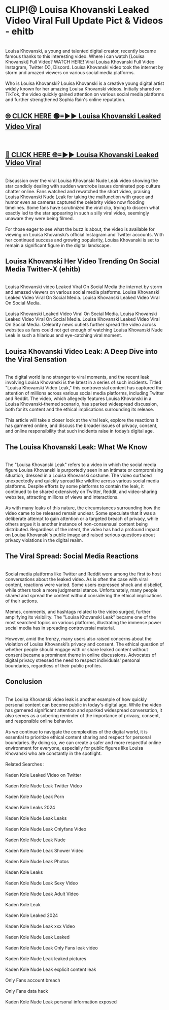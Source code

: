 # CLIP!@ Louisa Khovanski Leaked Video Viral Full Update Pict & Videos - ehitb
<br>
Louisa Khovanski, a young and talented digital creator, recently became famous thanks to this interesting video. Where i can watch [Louisa Khovanski] Full Video? WATCH HERE! Viral Louisa Khovanski Full Video Instagram, Twitter (X), Discord. Louisa Khovanski video took the internet by storm and amazed viewers on various social media platforms.
<br><br>
Who is Louisa Khovanski? Louisa Khovanski is a creative young digital artist widely known for her amazing Louisa Khovanski videos. Initially shared on TikTok, the video quickly gained attention on various social media platforms and further strengthened Sophia Rain's online reputation.
<br>
<h2><a href="https://bestclip.site?title=Louisa_Khovanski">🌐 CLICK HERE 🟢=►► Louisa Khovanski Leaked Video Viral</a></h2>
<br>
<h2><a href="https://bestclip.site?title=Louisa_Khovanski">🔴 CLICK HERE 🌐=►► Louisa Khovanski Leaked Video Viral</a></h2>
<br>
Discussion over the viral Louisa Khovanski Nude Leak video showing the star candidly dealing with sudden wardrobe issues dominated pop culture chatter online. Fans watched and rewatched the short video, praising Louisa Khovanski Nude Leak for taking the malfunction with grace and humor even as cameras captured the celebrity video now flooding timelines. Some fans have scrutinized the viral clip, trying to discern what exactly led to the star appearing in such a silly viral video, seemingly unaware they were being filmed.
<br><br>
For those eager to see what the buzz is about, the video is available for viewing on Louisa Khovanski’s official Instagram and Twitter accounts. With her continued success and growing popularity, Louisa Khovanski is set to remain a significant figure in the digital landscape.
<br>
<h2>Louisa Khovanski Her Video Trending On Social Media Twitter-X (ehitb)</h2>
<br>
Louisa Khovanski video Leaked Viral On Social Media the internet by storm and amazed viewers on various social media platforms. Louisa Khovanski Leaked Video Viral On Social Media. Louisa Khovanski Leaked Video Viral On Social Media.
<br><br>
Louisa Khovanski Leaked Video Viral On Social Media. Louisa Khovanski Leaked Video Viral On Social Media. Louisa Khovanski Leaked Video Viral On Social Media. Celebrity news outlets further spread the video across websites as fans could not get enough of watching Louisa Khovanski Nude Leak in such a hilarious and eye-catching viral moment.
<br>
<h2>Louisa Khovanski Video Leak: A Deep Dive into the Viral Sensation</h2>
<br>
The digital world is no stranger to viral moments, and the recent leak involving Louisa Khovanski is the latest in a series of such incidents. Titled "Louisa Khovanski Video Leak," this controversial content has captured the attention of millions across various social media platforms, including Twitter and Reddit. The video, which allegedly features Louisa Khovanski in a Louisa Khovanski-themed scenario, has sparked widespread discussion, both for its content and the ethical implications surrounding its release.
<br><br>
This article will take a closer look at the viral leak, explore the reactions it has garnered online, and discuss the broader issues of privacy, consent, and online responsibility that such incidents raise in today’s digital age.
<br>
<h2>The Louisa Khovanski Leak: What We Know</h2>
<br>
The "Louisa Khovanski Leak" refers to a video in which the social media figure Louisa Khovanski is purportedly seen in an intimate or compromising situation, dressed in a Louisa Khovanski costume. The video surfaced unexpectedly and quickly spread like wildfire across various social media platforms. Despite efforts by some platforms to contain the leak, it continued to be shared extensively on Twitter, Reddit, and video-sharing websites, attracting millions of views and interactions.
<br><br>
As with many leaks of this nature, the circumstances surrounding how the video came to be released remain unclear. Some speculate that it was a deliberate attempt to gain attention or a targeted breach of privacy, while others argue it is another instance of non-consensual content being distributed. Regardless of the intent, the video has had a profound impact on Louisa Khovanski's public image and raised serious questions about privacy violations in the digital realm.
<br>
<h2>The Viral Spread: Social Media Reactions</h2>
<br>
Social media platforms like Twitter and Reddit were among the first to host conversations about the leaked video. As is often the case with viral content, reactions were varied. Some users expressed shock and disbelief, while others took a more judgmental stance. Unfortunately, many people shared and spread the content without considering the ethical implications of their actions.
<br><br>
Memes, comments, and hashtags related to the video surged, further amplifying its visibility. The "Louisa Khovanski Leak" became one of the most searched topics on various platforms, illustrating the immense power social media has in spreading controversial material.
<br><br>
However, amid the frenzy, many users also raised concerns about the violation of Louisa Khovanski’s privacy and consent. The ethical question of whether people should engage with or share leaked content without consent became a prominent theme in online discussions. Advocates of digital privacy stressed the need to respect individuals' personal boundaries, regardless of their public profiles.
<br>
<h2>Conclusion</h2>
<br>
The Louisa Khovanski video leak is another example of how quickly personal content can become public in today's digital age. While the video has garnered significant attention and sparked widespread conversation, it also serves as a sobering reminder of the importance of privacy, consent, and responsible online behavior.
<br><br>
As we continue to navigate the complexities of the digital world, it is essential to prioritize ethical content sharing and respect for personal boundaries. By doing so, we can create a safer and more respectful online environment for everyone, especially for public figures like Louisa Khovanski who are constantly in the spotlight.
<br><br>
Related Searches :
<br><br>
Kaden Kole Leaked Video on Twitter
<br><br>
Kaden Kole Nude Leak Twitter Video
<br><br>
Kaden Kole Nude Leak Porn
<br><br>
Kaden Kole Leaks 2024
<br><br>
Kaden Kole Nude Leak Leaks
<br><br>
Kaden Kole Nude Leak Onlyfans Video
<br><br>
Kaden Kole Nude Leak Nude
<br><br>
Kaden Kole Nude Leak Shower Video
<br><br>
Kaden Kole Nude Leak Photos
<br><br>
Kaden Kole Leaks
<br><br>
Kaden Kole Nude Leak Sexy Video
<br><br>
Kaden Kole Nude Leak Adult Video
<br><br>
Kaden Kole Leak
<br><br>
Kaden Kole Leaked 2024
<br><br>
Kaden Kole Nude Leak xxx Video
<br><br>
Kaden Kole Nude Leak Leaked
<br><br>
Kaden Kole Nude Leak Only Fans leak video
<br><br>
Kaden Kole Nude Leak leaked pictures
<br><br>
Kaden Kole Nude Leak explicit content leak
<br><br>
Only Fans account breach
<br><br>
Only Fans data hack
<br><br>
Kaden Kole Nude Leak personal information exposed